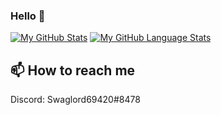 ### Hello 👋
[![My GitHub Stats](https://github-readme-stats.vercel.app/api/?username=LoganPaulus&count_private=true&theme=tokyonight&showicons=true)]()
[![My GitHub Language Stats](https://github-readme-stats.vercel.app/api/top-langs/?username=LoganPaulus&langs_count=5&theme=tokyonight)]()

## 📫 How to reach me
Discord: Swaglord69420#8478
<!--
**LoganPaulus/LoganPaulus** is a ✨ _special_ ✨ repository because its `README.md` (this file) appears on your GitHub profile.

Here are some ideas to get you started:



- 🔭 I’m currently working on ...
- 🌱 I’m currently learning ...
- 👯 I’m looking to collaborate on ...
- 🤔 I’m looking for help with ...
- 💬 Ask me about ...
- 📫 How to reach me:
- 😄 Pronouns: ...
- ⚡ Fun fact: ...
-->
